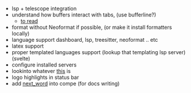 - lsp + telescope integration
- understand how buffers interact with tabs, (use bufferline?)
	- [to read](https://vim.fandom.com/wiki/Open_every_buffer_in_its_own_tabpage)
- format without Neoformat if possible, (or make it install formatters locally)
- language support dashboard, lsp, treesitter, neoformat .. etc
- latex support
- proper templated languages support (lookup that templating lsp server) (svelte)
- configure installed servers
- lookinto whatever [this](https://www.reddit.com/r/neovim/comments/clvlmm/command_line_completion_vertical_menu_nvim_and/) is
- logo highlights in status bar
- add [next_word](https://github.com/Gavinok/compe-nextword) into compe (for docs writing)
